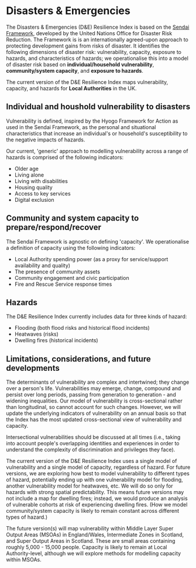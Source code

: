 # Disasters & Emergencies
The Disasters & Emergencies (D&E) Resilience Index is based on the [Sendai Framework](https://www.preventionweb.net/files/43291_sendaiframeworkfordrren.pdf), developed by the United Nations Office for Disaster Risk Reduction. The Framework is is an internationally agreed-upon approach to protecting development gains from risks of disaster. It identifies the following dimensions of disaster risk: vulnerability, capacity, exposure to hazards, and characteristics of hazards; we operationalise this into a model of disaster risk based on **individual/household vulnerability**, **community/system capacity**, and **exposure to hazards**.

The current version of the D&E Resilience Index maps vulnerability, capacity, and hazards for **Local Authorities** in the UK.

## Individual and houshold vulnerability to disasters
Vulnerability is defined, inspired by the Hyogo Framework for Action as used in the Sendai Framework, as the personal and situational characteristics that increase an individual's or household's susceptibility to the negative impacts of hazards.

Our current, 'generic' approach to modelling vulnerability across a range of hazards is comprised of the following indicators:

- Older age
- Living alone
- Living with disabilities
- Housing quality
- Access to key services
- Digital exclusion

## Community and system capacity to prepare/respond/recover
The Sendai Framework is agnostic on defining 'capacity'. We operationalise a definition of capacity using the following indicators:

- Local Authority spending power (as a proxy for service/support availability and quality)
- The presence of community assets
- Community engagement and civic participation
- Fire and Rescue Service response times

## Hazards
The D&E Resilience Index currently includes data for three kinds of hazard:

- Flooding (both flood risks and historical flood incidents)
- Heatwaves (risks)
- Dwelling fires (historical incidents)

## Limitations, considerations, and future developments
The determinants of vulnerability are complex and intertwined; they change over a person's life. Vulnerabilities may emerge, change, compound and persist over long periods, passing from generation to generation - and widening inequalities. Our model of vulnerability is cross-sectional rather than longitudinal, so cannot account for such changes. However, we will update the underlying indicators of vulnerability on an annual basis so that the Index has the most updated cross-sectional view of vulnerability and capacity.

Intersectional vulnerabilities should be discussed at all times (i.e., taking into account people's overlapping identities and experiences in order to understand the complexity of discrimination and privileges they face).

The current version of the D&E Resilience Index uses a single model of vulnerability and a single model of capacity, regardless of hazard. For future versions, we are exploring how best to model vulnerability to different types of hazard, potentially ending up with one vulnerability model for flooding, another vulnerability model for heatwaves, etc. We will do so only for hazards with strong spatial predictability. This means future versions may not include a map for dwelling fires; instead, we would produce an analysis of vulnerable cohorts at risk of experiencing dwelling fires. (How we model community/system capacity is likely to remain constant across different types of hazard.)

The future version(s) will map vulnerability within Middle Layer Super Output Areas (MSOAs) in England/Wales, Intermediate Zones in Scotland, and Super Output Areas in Scotland. These are small areas containing roughly 5,000 - 15,000 people. Capacity is likely to remain at Local Authority-level, although we will explore methods for modelling capacity within MSOAs.
